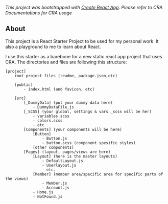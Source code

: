 <!-- TODO: Change it to guide the use of this starter pack. -->
*This project was bootstrapped with [Create React App](https://github.com/facebook/create-react-app). Please refer to CRA Documentations for CRA usage*

## About

This project is a React Starter Project to be used for my personal work. It also a playground to me to learn about React.

I use this starter as a barebone for a new static react app project that uses CRA. The directories and files are following this structure:
```
[project]
    root project files (readme, package.json,etc)
    
    [public]
        - index.html (and favicon, etc)  
    
    [src]
        [_DummyData] (put your dummy data here)
            - DummyDataFile.js
        [_SCSS] (your global, settings & vars _scss will be her)
            - variables.scss
            - colors.scss
            - etc
        [Components] (your components will be here)
            [Button]
                - Button.js
                - button.scss (component spesific styles)
            [other components]
        [Pages] (layout, pages/views are here)
            [Layout] (here is the master layouts)
                - DefaultLayout.js
                - Userlayout.js
                - etc.
            [Member] (member area/specific area for specific parts of the views)
                - Member.js
                - Account.js
            - Home.js
            - NotFound.js
```
